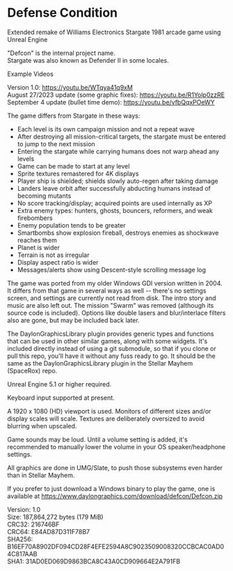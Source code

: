 # Defense Condition
Extended remake of Williams Electronics Stargate 1981 arcade game using Unreal Engine

"Defcon" is the internal project name.  
Stargate was also known as Defender II in some locales.

Example Videos

Version 1.0: https://youtu.be/WTqya41q9xM  
August 27/2023 update (some graphic fixes): https://youtu.be/R1Yolp0zzRE  
September 4 update (bullet time demo): https://youtu.be/vfbQqxPOeWY

The game differs from Stargate in these ways:
- Each level is its own campaign mission and not a repeat wave  
- After destroying all mission-critical targets, the stargate must be entered to jump to the next mission  
- Entering the stargate while carrying humans does not warp ahead any levels  
- Game can be made to start at any level  
- Sprite textures remastered for 4K displays  
- Player ship is shielded; shields slowly auto-regen after taking damage  
- Landers leave orbit after successfully abducting humans instead of becoming mutants  
- No score tracking/display; acquired points are used internally as XP  
- Extra enemy types: hunters, ghosts, bouncers, reformers, and weak firebombers  
- Enemy population tends to be greater  
- Smartbombs show explosion fireball, destroys enemies as shockwave reaches them  
- Planet is wider  
- Terrain is not as irregular  
- Display aspect ratio is wider  
- Messages/alerts show using Descent-style scrolling message log

The game was ported from my older Windows GDI version written in 2004.
It differs from that game in several ways as well -- there's no
settings screen, and settings are currently not read from disk.
The intro story and music are also left out. The mission "Swarm"
was removed (although its source code is included). Options like
double lasers and blur/interlace filters also are gone, but may
be included back later.

The DaylonGraphicsLibrary plugin provides generic types and functions
that can be used in other similar games, along with some widgets.
It's included directly instead of using a git submodule, so 
that if you clone or pull this repo, you'll have it without any fuss
ready to go. It should be the same as the DaylonGraphicsLibrary plugin
in the Stellar Mayhem (SpaceRox) repo.

Unreal Engine 5.1 or higher required.

Keyboard input supported at present.

A 1920 x 1080 (HD) viewport is used. Monitors of different sizes and/or display scales will scale. Textures are deliberately oversized to avoid blurring when upscaled.

Game sounds may be loud. Until a volume setting is added, it's recommended to manually lower the volume in your OS speaker/headphone settings.

All graphics are done in UMG/Slate, to push those subsystems even harder than in Stellar Mayhem.

If you prefer to just download a Windows binary to play the game, one is available at https://www.daylongraphics.com/download/defcon/Defcon.zip

Version: 1.0  
Size: 187,864,272 bytes (179 MiB)  
CRC32: 216746BF  
CRC64: E84AD87D311F78B7  
SHA256: B16EF70A8902DF094CD28F4EFE2594A8C9023509008320CCBCAC0AD04C817AAB  
SHA1: 31AD0ED069D9863BCA8C43A0CD909664E2A791FB
